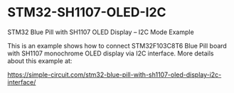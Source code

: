 # STM32-SH1107-OLED-I2C
STM32 Blue Pill with SH1107 OLED Display – I2C Mode Example

This is an example shows how to connect STM32F103C8T6 Blue Pill board with SH1107 monochrome OLED display via I2C interface.
More details about this example at:

https://simple-circuit.com/stm32-blue-pill-with-sh1107-oled-display-i2c-interface/
